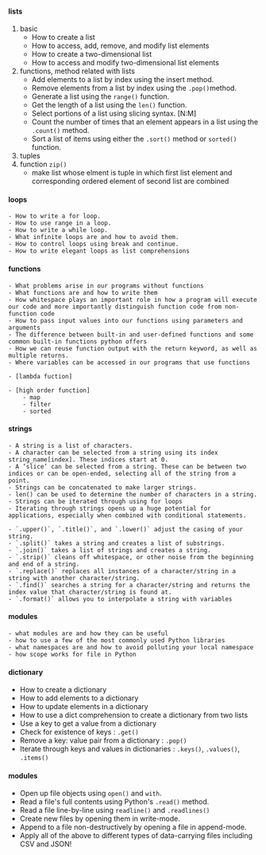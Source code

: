 #### lists
1. basic
    - How to create a list
    - How to access, add, remove, and modify list elements
    - How to create a two-dimensional list
    - How to access and modify two-dimensional list elements
2. functions, method related with lists
    - Add elements to a list by index using the insert method.
    - Remove elements from a list by index using the `.pop()`method.
    - Generate a list using the `range()` function.
    - Get the length of a list using the `len()` function.
    - Select portions of a list using slicing syntax. [N:M]
    - Count the number of times that an element appears in a list using the` .count()` method.
    - Sort a list of items using either the `.sort()` method or `sorted()` function.
3. tuples
4. function `zip()`
    - make list whose elment is tuple in which first list element and corresponding ordered element of second list are combined 

#### loops
    - How to write a for loop.
    - How to use range in a loop.
    - How to write a while loop.
    - What infinite loops are and how to avoid them.
    - How to control loops using break and continue.
    - How to write elegant loops as list comprehensions
   
#### functions

    - What problems arise in our programs without functions
    - What functions are and how to write them
    - How whitespace plays an important role in how a program will execute our code and more importantly distinguish function code from non-function code
    - How to pass input values into our functions using parameters and arguments
    - The difference between built-in and user-defined functions and some common built-in functions python offers
    - How we can reuse function output with the return keyword, as well as multiple returns.
    - Where variables can be accessed in our programs that use functions

    - [lambda fuction]

    - [high order function]
        - map
        - filter
        - sorted
#### strings

    - A string is a list of characters.
    - A character can be selected from a string using its index string_name[index]. These indices start at 0.
    - A ‘slice’ can be selected from a string. These can be between two indices or can be open-ended, selecting all of the string from a point.
    - Strings can be concatenated to make larger strings.
    - len() can be used to determine the number of characters in a string.
    - Strings can be iterated through using for loops
    - Iterating through strings opens up a huge potential for applications, especially when combined with conditional statements.

    - `.upper()`, `.title()`, and `.lower()` adjust the casing of your string.
    - `.split()` takes a string and creates a list of substrings.
    - `.join()` takes a list of strings and creates a string.
    - `.strip()` cleans off whitespace, or other noise from the beginning and end of a string.
    - `.replace()` replaces all instances of a character/string in a string with another character/string.
    - `.find()` searches a string for a character/string and returns the index value that character/string is found at.
    - `.format()` allows you to interpolate a string with variables

#### modules

    - what modules are and how they can be useful
    - how to use a few of the most commonly used Python libraries
    - what namespaces are and how to avoid polluting your local namespace
    - how scope works for file in Python

#### dictionary
- How to create a dictionary
- How to add elements to a dictionary
- How to update elements in a dictionary
- How to use a dict comprehension to create a dictionary from two lists
- Use a key to get a value from a dictionary
- Check for existence of keys : `.get()`
- Remove a key: value pair from a dictionary : `.pop()`
- Iterate through keys and values in dictionaries : `.keys()`, `.values()`, `.items()`

#### modules
- Open up file objects using `open()` and `with`.
- Read a file's full contents using Python's `.read()` method.
- Read a file line-by-line using `readline()` and `.readlines()`
- Create new files by opening them in write-mode.
- Append to a file non-destructively by opening a file in append-mode.
- Apply all of the above to different types of data-carrying files including CSV and JSON!